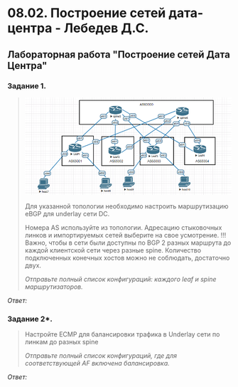 # 08.02. Построение сетей дата-центра - Лебедев Д.С.
## Лабораторная работа "Построение сетей Дата Центра"
### Задание 1.
> ![](_att/0802-00-00.png)  
> 
> Для указанной топологии необходимо настроить маршрутизацию eBGP для underlay сети DC.
> 
> Номера AS используйте из топологии. Адресацию стыковочных линков и импортируемых сетей выберите на свое усмотрение.
> !!! Важно, чтобы в сети были доступны по BGP 2 разных маршрута до каждой клиентской сети через разные spine.
> Количество подключенных конечных хостов можно не соблюдать, достаточно двух.
> 
> *Отправьте полный список конфигураций: каждого leaf и spine маршрутизаторов.*

*Ответ:*  









### Задание 2*.
> Настройте ECMP для балансировки трафика в Underlay сети по линкам до разных spine
> 
> *Отправьте полный список конфигураций, где для соответствующей AF включена балансировка.*

*Ответ:*  

